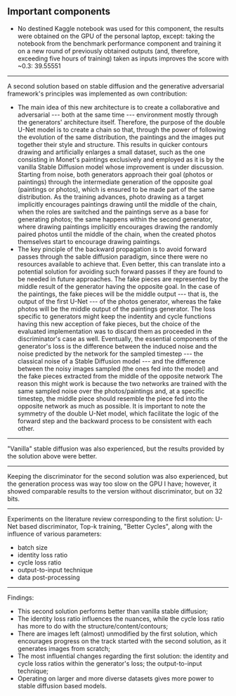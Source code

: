 ## Important components ##

* No destined Kaggle notebook was used for this component, the results were obtained on the GPU of the personal laptop, except: taking the notebook from the benchmark performance component and training it on a new round of previously obtained outputs (and, therefore, exceeding five hours of training) taken as inputs improves the score with ~0.3: 39.55551

***
A second solution based on stable diffusion and the generative adversarial framework's principles was implemented as own contribution: 
* The main idea of this new architecture is to create a collaborative and adversarial ---  both at the same time --- environment mostly through the generators' architecture itself. Therefore, the purpose of the double U-Net model is to create a chain so that, through the power of following the evolution of the same distribution, the paintings and the images put together their style and structure. This results in quicker contours drawing and artificially enlarges a small dataset, such as the one consisting in Monet's paintings exclusively and employed as it is by the vanilla Stable Diffusion model whose improvement is under discussion. Starting from noise, both generators approach their goal (photos or paintings) through the intermediate generation of the opposite goal (paintings or photos), which is ensured to be made part of the same distribution. As the training advances, photo drawing as a target implicitly encourages paintings drawing until the middle of the chain, when the roles are switched and the paintings serve as a base for generating photos; the same happens within the second generator, where drawing paintings implicitly encourages drawing the randomly paired photos until the middle of the chain, when the created photos themselves start to encourage drawing paintings.
* The key pinciple of the backward propagation is to avoid forward passes through the sable diffusion paradigm, since there were no resources available to achieve that. Even better, this can translate into a potential solution for avoiding such forward passes if they are found to be needed in future approaches. The fake pieces are represented by the middle result of the generator having the opposite goal. In the case of the paintings, the fake pieces will be the middle output --- that is, the output of the first U-Net --- of the photos generator, whereas the fake photos will be the middle output of the paintings generator. The loss specific to generators might keep the indentity and cycle functions having this new acception of fake pieces, but the choice of the evaluated implementation was to discard them as proceeded in the discriminator's case as well. Eventually, the essential components of the generator's loss is the difference between the induced noise and the noise predicted by the network for the sampled timestep --- the classical noise of a Stable Diffusion model --- and the difference between the noisy images sampled (the ones fed into the  model) and the fake pieces extracted from the middle of the opposite network The reason this might work is because the two networks are trained with the same sampled noise over the photos/paintings and, at a specific timestep, the middle piece should resemble the piece fed into the opposite network as much as possible. It is important to note the symmetry of the double U-Net model, which facilitate the logic of the forward step and the backward process to be consistent with each other.

***
"Vanilla" stable diffusion was also experienced, but the results provided by the solution above were better.

***
Keeping the discriminator for the second solution was also experienced, but the generation process was way too slow on the GPU I have; however, it showed comparable results to the version without discriminator, but on 32 bits.

***
Experiments on the literature review corresponding to the first solution: U-Net based discriminator, Top-k training, "Better Cycles", along with the influence of various parameters:
* batch size
* identity loss ratio
* cycle loss ratio
* output-to-input technique
* data post-processing

***
Findings:
* This second solution performs better than vanilla stable diffusion;
* The identity loss ratio influences the nuances, while the cycle loss ratio has more to do with the structure/content/contours;
* There are images left (almost) unmodified by the first solution, which encourages progress on the track started with the second solution, as it generates images from scratch;
* The most influential changes regarding the first solution: the identity and cycle loss ratios within the generator's loss; the output-to-input technique;
* Operating on larger and more diverse datasets gives more power to stable diffusion based models.